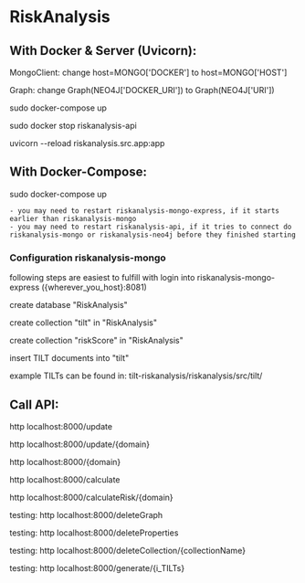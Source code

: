 # RiskAnalysis

## With Docker & Server (Uvicorn):

  MongoClient: change host=MONGO['DOCKER'] to host=MONGO['HOST']
  
  Graph: change Graph(NEO4J['DOCKER_URI']) to Graph(NEO4J['URI'])

  sudo docker-compose up
  
  sudo docker stop riskanalysis-api

  uvicorn --reload riskanalysis.src.app:app


## With Docker-Compose:

  sudo docker-compose up
    
    - you may need to restart riskanalysis-mongo-express, if it starts earlier than riskanalysis-mongo
    - you may need to restart riskanalysis-api, if it tries to connect do riskanalysis-mongo or riskanalysis-neo4j before they finished starting

### Configuration riskanalysis-mongo

  following steps are easiest to fulfill with login into riskanalysis-mongo-express ({wherever_you_host}:8081)
  
  create database "RiskAnalysis"
  
  create collection "tilt" in "RiskAnalysis"
  
  create collection "riskScore" in "RiskAnalysis"
  
  insert TILT documents into "tilt"
  
  example TILTs can be found in: tilt-riskanalysis/riskanalysis/src/tilt/

## Call API:
  
  http localhost:8000/update
  
  http localhost:8000/update/{domain}
  
  http localhost:8000/{domain}
  
  http localhost:8000/calculate
  
  http localhost:8000/calculateRisk/{domain}
  
  testing: http localhost:8000/deleteGraph
  
  testing: http localhost:8000/deleteProperties
  
  testing: http localhost:8000/deleteCollection/{collectionName}
  
  testing: http localhost:8000/generate/{i_TILTs}
